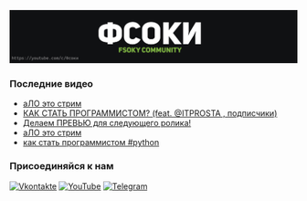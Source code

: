 [![Header](https://github.com/Fsoky/Fsoky/blob/main/assets/header-github.jpg)](https://youtube.com/c/Фсоки)

### Последние видео
<!-- YOUTUBE:START -->
- [аЛО это стрим](https://www.youtube.com/watch?v=clFP6fFKpWY)
- [КАК СТАТЬ ПРОГРАММИСТОМ? &lpar;feat. @ITPROSTA , подписчики&rpar;](https://www.youtube.com/watch?v=kZe2c54-1Q0)
- [Делаем ПРЕВЬЮ для следующего ролика!](https://www.youtube.com/watch?v=T_bn7VHBXRI)
- [аЛО это стрим](https://www.youtube.com/watch?v=3CRexL85XUc)
- [как стать программистом #python](https://www.youtube.com/watch?v=dtmempgyIS4)
<!-- YOUTUBE:END -->

### Присоединяйся к нам
[![Vkontakte](https://img.shields.io/badge/Vkontakte-black?style=for-the-badge&logo=VK)](https://vk.com/fsoky)
[![YouTube](https://img.shields.io/badge/YouTube-red?style=for-the-badge&logo=YouTube)](https://youtube.com/c/Фсоки)
[![Telegram](https://img.shields.io/badge/Telegram-blue?style=for-the-badge&logo=Telegram)](https://t.me/fsokycommunity)
